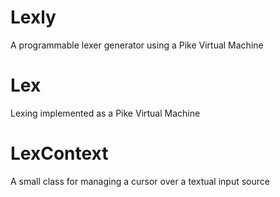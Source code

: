 # Lexly
A programmable lexer generator using a Pike Virtual Machine

# Lex
Lexing implemented as a Pike Virtual Machine 

# LexContext
A small class for managing a cursor over a textual input source
